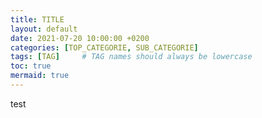 ```yaml
---
title: TITLE
layout: default
date: 2021-07-20 10:00:00 +0200
categories: [TOP_CATEGORIE, SUB_CATEGORIE]
tags: [TAG]     # TAG names should always be lowercase
toc: true
mermaid: true
---
```


test
